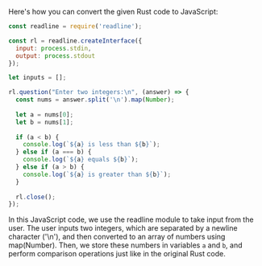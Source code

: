 Here's how you can convert the given Rust code to JavaScript:
```javascript
const readline = require('readline');

const rl = readline.createInterface({
  input: process.stdin,
  output: process.stdout
});

let inputs = [];

rl.question("Enter two integers:\n", (answer) => {
  const nums = answer.split('\n').map(Number);
  
  let a = nums[0];
  let b = nums[1];
  
  if (a < b) {
    console.log(`${a} is less than ${b}`);
  } else if (a === b) {
    console.log(`${a} equals ${b}`);
  } else if (a > b) {
    console.log(`${a} is greater than ${b}`);
  }
  
  rl.close();
});
```
In this JavaScript code, we use the readline module to take input from the user. The user inputs two integers, which are separated by a newline character ('\n'), and then converted to an array of numbers using map(Number). Then, we store these numbers in variables `a` and `b`, and perform comparison operations just like in the original Rust code.
